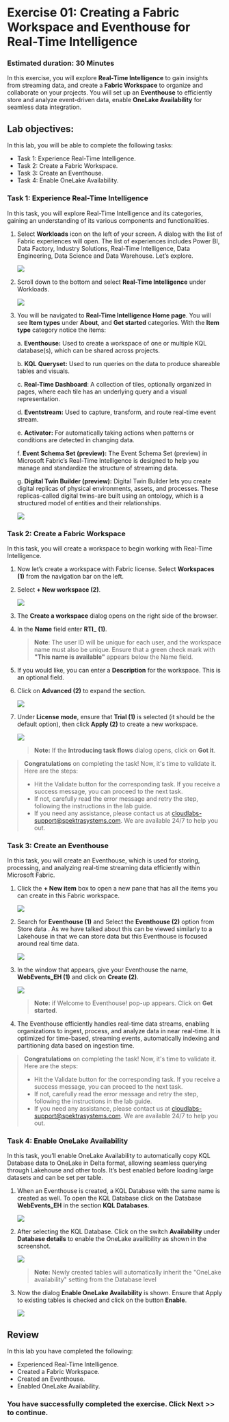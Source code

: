 # Exercise 01: Creating a Fabric Workspace and Eventhouse for Real-Time Intelligence
### Estimated duration: 30 Minutes

In this exercise, you will explore **Real-Time Intelligence** to gain insights from streaming data, and create a **Fabric Workspace** to organize and collaborate on your projects. You will set up an **Eventhouse** to efficiently store and analyze event-driven data, enable **OneLake Availability** for seamless data integration.

## Lab objectives: 
In this lab, you will be able to complete the following tasks:

- Task 1: Experience Real-Time Intelligence.  
- Task 2: Create a Fabric Workspace.
- Task 3: Create an Eventhouse.
- Task 4: Enable OneLake Availability.

### Task 1: Experience Real-Time Intelligence  
In this task, you will explore Real-Time Intelligence and its categories, gaining an understanding of its various components and functionalities.

1. Select **Workloads** icon on the left of your screen. A dialog with the list of Fabric experiences will open. The list of experiences includes Power BI, Data Factory, Industry Solutions, Real-Time Intelligence, Data Engineering, Data Science and Data Warehouse. Let’s explore.

    ![](media/guide-02up2.png)

1. Scroll down to the bottom and select **Real-Time Intelligence** under Workloads.

    ![](media/guide-03up2.png)

1. You will be navigated to **Real-Time Intelligence Home page**. You will see **Item types** under **About**, and **Get started** categories. With the **Item type** category notice the items:

    a. **Eventhouse:** Used to create a workspace of one or multiple KQL database(s), which can be shared across projects.
    
    b. **KQL** **Queryset:** Used to run queries on the data to produce shareable tables and visuals.
    
    c. **Real-Time Dashboard**: A collection of tiles, optionally organized in pages, where each tile has an underlying query and a visual representation.
    
    d. **Eventstream:** Used to capture, transform, and route real-time event stream.
    
    e. **Activator:** For automatically taking actions when patterns or conditions are detected in changing data.

    f. **Event Schema Set (preview):** The Event Schema Set (preview) in Microsoft Fabric’s Real-Time Intelligence is designed to help you manage and standardize the structure of streaming data.

    g. **Digital Twin Builder (preview):** Digital Twin Builder lets you create digital replicas of physical environments, assets, and processes. These replicas-called digital twins-are built using an ontology, which is a structured model of entities and their relationships.

    ![](media/guide_22.png)

### Task 2: Create a Fabric Workspace

In this task, you will create a workspace to begin working with Real-Time Intelligence.

1. Now let’s create a workspace with Fabric license. Select **Workspaces (1)** from the navigation bar on the left.

1. Select  **+ New workspace (2)**.

    ![](media/guide-23up2.png)

1. The **Create a workspace** dialog opens on the right side of the browser.

1. In the **Name** field enter **RTI_<inject key="DeploymentID" enableCopy="false"></inject>** **(1)**. 

   >**Note**: The user ID will be unique for each user, and the workspace name must also be unique. Ensure that a green check mark with **"This name is available"** appears below the Name field.

1. If you would like, you can enter a **Description** for the workspace. This is an optional field.

1. Click on **Advanced (2)** to expand the section.

    ![](media/guide-20up2.png)

1. Under **License mode**, ensure that **Trial (1)** is selected (it should be the default option), then click **Apply (2)** to create a new workspace.

    ![](media/guide-25up2.png)

    >**Note:** If the **Introducing task flows** dialog opens, click on **Got it**.

> **Congratulations** on completing the task! Now, it's time to validate it. Here are the steps:
> - Hit the Validate button for the corresponding task. If you receive a success message, you can proceed to the next task. 
> - If not, carefully read the error message and retry the step, following the instructions in the lab guide.
> - If you need any assistance, please contact us at cloudlabs-support@spektrasystems.com. We are available 24/7 to help you out.
<validation step="0cf9b162-7a65-422c-b1f0-86178c692f30" />

### Task 3: Create an Eventhouse
In this task, you will create an Eventhouse, which is used for storing, processing, and analyzing real-time streaming data efficiently within Microsoft Fabric.

1. Click the **+ New item** box to open a new pane that has all the items you can create in this Fabric workspace.

    ![](media/guide-26up2.png)

1. Search for **Eventhouse (1)** and Select the **Eventhouse (2)** option from Store data . As we have talked about this can be viewed  similarly to a Lakehouse in that we can store data but this Eventhouse is focused around real time data.

    ![](media/eventhouse-1up2.png)

1. In the window that appears, give your Eventhouse the name, **WebEvents_EH (1)** and click on **Create (2)**.

    ![](media/image32up2.png)

    >**Note:** if Welcome to Eventhouse! pop-up appears. Click on **Get started**.

1. The Eventhouse efficiently handles real-time data streams, enabling organizations to ingest, process, and analyze data in near real-time. It is optimized for time-based, streaming events, automatically indexing and partitioning data based on ingestion time.

> **Congratulations** on completing the task! Now, it's time to validate it. Here are the steps:
> - Hit the Validate button for the corresponding task. If you receive a success message, you can proceed to the next task. 
> - If not, carefully read the error message and retry the step, following the instructions in the lab guide.
> - If you need any assistance, please contact us at cloudlabs-support@spektrasystems.com. We are available 24/7 to help you out.
<validation step="e0e12ffc-7d34-4768-aaef-c3d89d6e615f" />

### Task 4: Enable OneLake Availability
In this task, you’ll enable OneLake Availability to automatically copy KQL Database data to OneLake in Delta format, allowing seamless querying through Lakehouse and other tools. It’s best enabled before loading large datasets and can be set per table.

1. When an Eventhouse is created, a KQL Database with the same name is created as well. To open the KQL Database click on the Database **WebEvents_EH** in the section **KQL Databases**.

    ![](media/2.4.1.png)

2. After selecting the KQL Database. Click on the switch **Availability** under **Database details** to enable the OneLake availibility as shown in the screenshot.

    ![](media/2.4.2.png)

    >**Note:** Newly created tables will automatically inherit the "OneLake availability" setting from the Database level

3. Now the dialog **Enable OneLake Availability** is shown. Ensure that Apply to existing tables is checked and click on the button **Enable**.

    ![](media/image_task04_step03up2.png)


## Review
In this lab you have completed the following:
- Experienced Real-Time Intelligence.  
- Created a Fabric Workspace.
- Created an Eventhouse.
- Enabled OneLake Availability.

### You have successfully completed the exercise. Click Next >> to continue.
